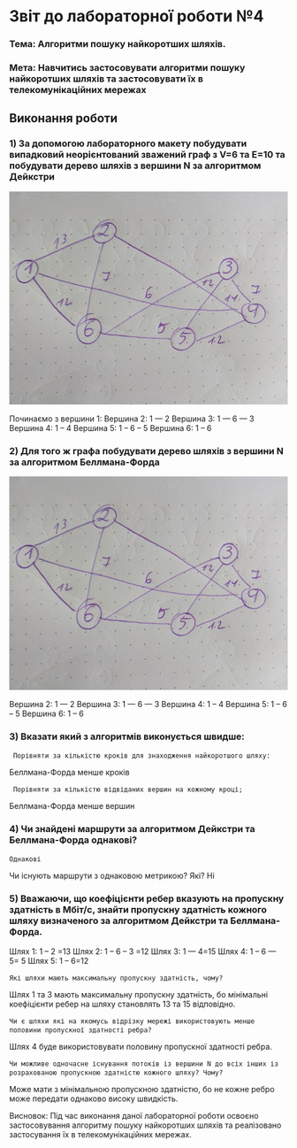 # Звіт до лабораторної роботи №4</h1>

### Тема: Алгоритми пошуку найкоротших шляхів. <br>

### Мета: Навчитись застосовувати алгоритми пошуку найкоротших шляхів та застосовувати їх в телекомунікаційних мережах

## Виконання роботи 

### 1) За допомогою лабораторного макету побудувати випадковий неорієнтований зважений граф з V=6 та E=10 та побудувати дерево шляхів з вершини N за алгоритмом Дейкстри

![image](https://github.com/sneyks/LABS/blob/main/lab_4/1.jpg)

Починаємо з вершини 1:
Вершина 2: 1 — 2
Вершина 3: 1 — 6 — 3
Вершина 4: 1 – 4
Вершина 5: 1 – 6 – 5
Вершина 6: 1 – 6

### 2) Для того ж графа побудувати дерево шляхів з вершини N за алгоритмом Беллмана-Форда

![image](https://github.com/sneyks/LABS/blob/main/lab_4/2.jpg)

Вершина 2: 1 — 2
Вершина 3: 1 — 6 — 3
Вершина 4: 1 – 4
Вершина 5: 1 – 6 – 5
Вершина 6: 1 – 6

### 3) Вказати який з алгоритмів виконується швидше:
     Порівняти за кількістю кроків для знаходження найкоротшого шляху:
   Беллмана-Форда менше кроків

     Порівняти за кількістю відвіданих вершин на кожному кроці;
   Беллмана-Форда менше вершин

### 4) Чи знайдені маршрути за алгоритмом Дейкстри та Беллмана-Форда однакові?
    Однакові

   Чи існують маршрути з однаковою метрикою? Які?
   Ні

### 5) Вважаючи, що коефіцієнти ребер вказують на пропускну здатність в Мбіт/с, знайти пропускну здатність кожного шляху визначеного за алгоритмом Дейкстри та Беллмана-Форда.
Шлях 1: 1 – 2 =13
Шлях 2: 1 – 6 – 3 =12
Шлях 3: 1 — 4=15
Шлях 4: 1 – 6 — 5= 5
Шлях 5: 1 – 6=12
      
    Які шляхи мають максимальну пропускну здатність, чому?
Шлях 1 та 3 мають максимальну пропускну здатність, бо мінімальні коефіцієнти ребер на шляху становлять 13 та 15 відповідно.


    Чи є шляхи які на якомусь відрізку мережі використовують менше половини пропускної здатності ребра?
 Шлях 4 буде використовувати половину пропускної здатності ребра.

    Чи можливе одночасне існування потоків із вершини N до всіх інших із розрахованою пропускною здатністю кожного шляху? Чому?
Може мати з мінімальною пропускною здатністю, бо не кожне ребро може передати однаково високу швидкість.

Висновок: Під час виконання даної лабораторної роботи освоєно застосовування алгоритму пошуку найкоротших шляхів та реалізовано застосування їх в телекомунікаційних мережах.
